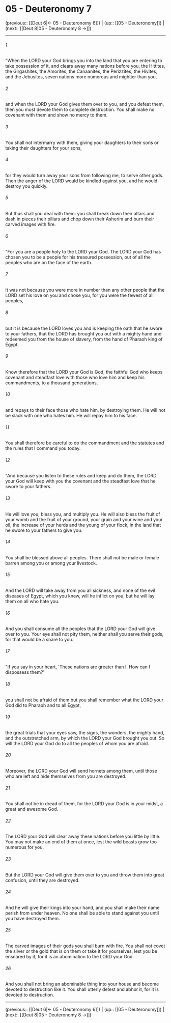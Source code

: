 # 05 - Deuteronomy 7

(previous:: [[Deut 6|← 05 - Deuteronomy 6]]) | (up:: [[05 - Deuteronomy]]) | (next:: [[Deut 8|05 - Deuteronomy 8 →]])

***


###### 1 
"When the LORD your God brings you into the land that you are entering to take possession of it, and clears away many nations before you, the Hittites, the Girgashites, the Amorites, the Canaanites, the Perizzites, the Hivites, and the Jebusites, seven nations more numerous and mightier than you, 

###### 2 
and when the LORD your God gives them over to you, and you defeat them, then you must devote them to complete destruction. You shall make no covenant with them and show no mercy to them. 

###### 3 
You shall not intermarry with them, giving your daughters to their sons or taking their daughters for your sons, 

###### 4 
for they would turn away your sons from following me, to serve other gods. Then the anger of the LORD would be kindled against you, and he would destroy you quickly. 

###### 5 
But thus shall you deal with them: you shall break down their altars and dash in pieces their pillars and chop down their Asherim and burn their carved images with fire. 

###### 6 
"For you are a people holy to the LORD your God. The LORD your God has chosen you to be a people for his treasured possession, out of all the peoples who are on the face of the earth. 

###### 7 
It was not because you were more in number than any other people that the LORD set his love on you and chose you, for you were the fewest of all peoples, 

###### 8 
but it is because the LORD loves you and is keeping the oath that he swore to your fathers, that the LORD has brought you out with a mighty hand and redeemed you from the house of slavery, from the hand of Pharaoh king of Egypt. 

###### 9 
Know therefore that the LORD your God is God, the faithful God who keeps covenant and steadfast love with those who love him and keep his commandments, to a thousand generations, 

###### 10 
and repays to their face those who hate him, by destroying them. He will not be slack with one who hates him. He will repay him to his face. 

###### 11 
You shall therefore be careful to do the commandment and the statutes and the rules that I command you today. 

###### 12 
"And because you listen to these rules and keep and do them, the LORD your God will keep with you the covenant and the steadfast love that he swore to your fathers. 

###### 13 
He will love you, bless you, and multiply you. He will also bless the fruit of your womb and the fruit of your ground, your grain and your wine and your oil, the increase of your herds and the young of your flock, in the land that he swore to your fathers to give you. 

###### 14 
You shall be blessed above all peoples. There shall not be male or female barren among you or among your livestock. 

###### 15 
And the LORD will take away from you all sickness, and none of the evil diseases of Egypt, which you knew, will he inflict on you, but he will lay them on all who hate you. 

###### 16 
And you shall consume all the peoples that the LORD your God will give over to you. Your eye shall not pity them, neither shall you serve their gods, for that would be a snare to you. 

###### 17 
"If you say in your heart, 'These nations are greater than I. How can I dispossess them?' 

###### 18 
you shall not be afraid of them but you shall remember what the LORD your God did to Pharaoh and to all Egypt, 

###### 19 
the great trials that your eyes saw, the signs, the wonders, the mighty hand, and the outstretched arm, by which the LORD your God brought you out. So will the LORD your God do to all the peoples of whom you are afraid. 

###### 20 
Moreover, the LORD your God will send hornets among them, until those who are left and hide themselves from you are destroyed. 

###### 21 
You shall not be in dread of them, for the LORD your God is in your midst, a great and awesome God. 

###### 22 
The LORD your God will clear away these nations before you little by little. You may not make an end of them at once, lest the wild beasts grow too numerous for you. 

###### 23 
But the LORD your God will give them over to you and throw them into great confusion, until they are destroyed. 

###### 24 
And he will give their kings into your hand, and you shall make their name perish from under heaven. No one shall be able to stand against you until you have destroyed them. 

###### 25 
The carved images of their gods you shall burn with fire. You shall not covet the silver or the gold that is on them or take it for yourselves, lest you be ensnared by it, for it is an abomination to the LORD your God. 

###### 26 
And you shall not bring an abominable thing into your house and become devoted to destruction like it. You shall utterly detest and abhor it, for it is devoted to destruction.

***

(previous:: [[Deut 6|← 05 - Deuteronomy 6]]) | (up:: [[05 - Deuteronomy]]) | (next:: [[Deut 8|05 - Deuteronomy 8 →]])
